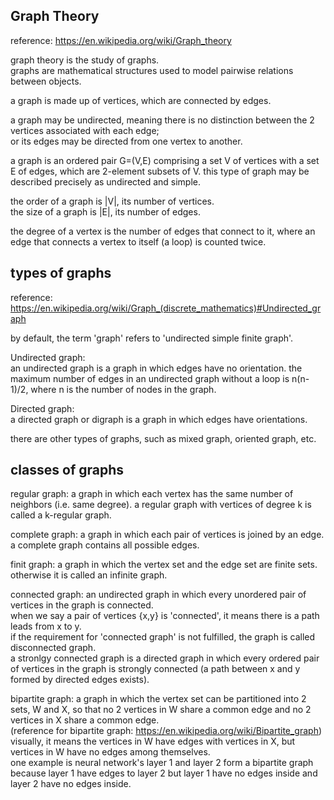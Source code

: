 Graph Theory
-------------------------

reference: https://en.wikipedia.org/wiki/Graph_theory

graph theory is the study of graphs.  
graphs are mathematical structures used to model pairwise relations between objects.

a graph is made up of vertices, which are connected by edges.

a graph may be undirected, meaning there is no distinction between the 2 vertices associated with each edge;  
or its edges may be directed from one vertex to another.


a graph is an ordered pair G=(V,E) comprising a set V of vertices
with a set E of edges, which are 2-element subsets of V.
this type of graph may be described precisely as undirected and simple.

the order of a graph is |V|, its number of vertices.  
the size of a graph is |E|, its number of edges.

the degree of a vertex is the number of edges that connect to it,
where an edge that connects a vertex to itself (a loop) is counted twice.


types of graphs
-------------------------------

reference: https://en.wikipedia.org/wiki/Graph_(discrete_mathematics)#Undirected_graph

by default, the term 'graph' refers to 'undirected simple finite graph'.

Undirected graph:  
an undirected graph is a graph in which edges have no orientation.
the maximum number of edges in an undirected graph without a loop is n(n-1)/2,
where n is the number of nodes in the graph.

Directed graph:  
a directed graph or digraph is a graph in which edges have orientations.

there are other types of graphs, such as mixed graph, oriented graph, etc.


classes of graphs
-------------------------------------

regular graph: a graph in which each vertex has the same number of neighbors (i.e. same degree).
a regular graph with vertices of degree k is called a k-regular graph.

complete graph: a graph in which each pair of vertices is joined by an edge.
a complete graph contains all possible edges.

finit graph: a graph in which the vertex set and the edge set are finite sets.
otherwise it is called an infinite graph.

connected graph: an undirected graph in which every unordered pair of vertices in the graph is connected.  
when we say a pair of vertices {x,y} is 'connected', it means there is a path leads from x to y.  
if the requirement for 'connected graph' is not fulfilled, the graph is called disconnected graph.  
a stronlgy connected graph is a directed graph in which every ordered pair of vertices in the graph is strongly connected (a path between x and y formed by directed edges exists).

bipartite graph: a graph in which the vertex set can be partitioned into 2 sets, W and X,
so that no 2 vertices in W share a common edge and 
no 2 vertices in X share a common edge.  
(reference for bipartite graph: https://en.wikipedia.org/wiki/Bipartite_graph)  
visually, it means the vertices in W have edges with vertices in X, but vertices in W have no edges among themselves.  
one example is neural network's layer 1 and layer 2 form a bipartite graph because layer 1 have edges to layer 2
but layer 1 have no edges inside and layer 2 have no edges inside.

 
